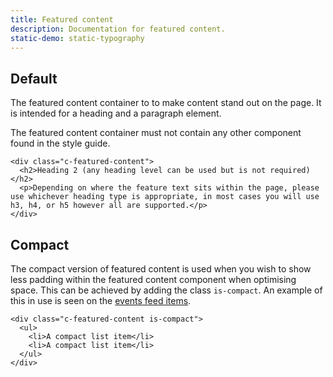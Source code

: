 ```yaml
---
title: Featured content
description: Documentation for featured content.
static-demo: static-typography
---
```


## Default
 
The featured content container to to make content stand out on the page. It is intended for a heading and a paragraph element.

The featured content container must not contain any other component found in the style guide.

```html_example
<div class="c-featured-content">
  <h2>Heading 2 (any heading level can be used but is not required)</h2>
  <p>Depending on where the feature text sits within the page, please use whichever heading type is appropriate, in most cases you will use h3, h4, or h5 however all are supported.</p>
</div>
```

## Compact

The compact version of featured content is used when you wish to show less padding within the featured content component when optimising space. This can be achieved by adding the class `is-compact`. An example of this in use is seen on the [events feed items](events-feed.html#feed-items). 

```html_example
<div class="c-featured-content is-compact">
  <ul>
    <li>A compact list item</li>
    <li>A compact list item</li>
  </ul>
</div>
```
